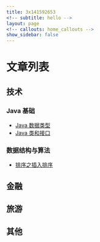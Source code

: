 ```yaml
---
title: 3x141592653
<!-- subtitle: hello -->
layout: page
<!-- callouts: home_callouts -->
show_sidebar: false
---
```


# 文章列表

## 技术

### Java 基础

* [Java 数据类型](/2019/07/24/Java-数据类型/)
* [Java 类和接口](/2019/08/05/Java-类和接口/)

### 数据结构与算法

* [排序之插入排序](/2019/09/10/插入排序/)

## 金融

## 旅游

## 其他